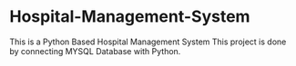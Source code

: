 # Hospital-Management-System
This is a Python Based Hospital Management System 
This project is done by connecting MYSQL Database with Python.
